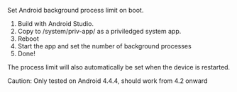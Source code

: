 Set Android background process limit on boot.


1. Build with Android Studio.
2. Copy to /system/priv-app/ as a priviledged system app.
3. Reboot
4. Start the app and set the number of background processes
5. Done!
 
The process limit will also automatically be set when the device is restarted.


Caution: Only tested on Android 4.4.4, should work from 4.2 onward
